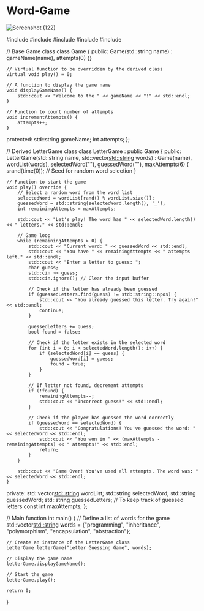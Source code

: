 # Word-Game
![Screenshot (122)](https://github.com/user-attachments/assets/d62b2579-2c96-4fdc-8ea2-90bf6b22dea5)

#include <iostream>
#include <vector>
#include <string>
#include <ctime>
#include <cstdlib>

// Base Game class
class Game {
public:
    Game(std::string name) : gameName(name), attempts(0) {}
    
    // Virtual function to be overridden by the derived class
    virtual void play() = 0;
    
    // A function to display the game name
    void displayGameName() {
        std::cout << "Welcome to the " << gameName << "!" << std::endl;
    }

    // Function to count number of attempts
    void incrementAttempts() {
        attempts++;
    }

protected:
    std::string gameName;
    int attempts;
};

// Derived LetterGame class
class LetterGame : public Game {
public:
    LetterGame(std::string name, std::vector<std::string> words)
        : Game(name), wordList(words), selectedWord(""), guessedWord(""), maxAttempts(6) {
        srand(time(0)); // Seed for random word selection
    }

    // Function to start the game
    void play() override {
        // Select a random word from the word list
        selectedWord = wordList[rand() % wordList.size()];
        guessedWord = std::string(selectedWord.length(), '_');
        int remainingAttempts = maxAttempts;
        
        std::cout << "Let's play! The word has " << selectedWord.length() << " letters." << std::endl;
        
        // Game loop
        while (remainingAttempts > 0) {
            std::cout << "Current word: " << guessedWord << std::endl;
            std::cout << "You have " << remainingAttempts << " attempts left." << std::endl;
            std::cout << "Enter a letter to guess: ";
            char guess;
            std::cin >> guess;
            std::cin.ignore(); // Clear the input buffer

            // Check if the letter has already been guessed
            if (guessedLetters.find(guess) != std::string::npos) {
                std::cout << "You already guessed this letter. Try again!" << std::endl;
                continue;
            }

            guessedLetters += guess;
            bool found = false;

            // Check if the letter exists in the selected word
            for (int i = 0; i < selectedWord.length(); i++) {
                if (selectedWord[i] == guess) {
                    guessedWord[i] = guess;
                    found = true;
                }
            }

            // If letter not found, decrement attempts
            if (!found) {
                remainingAttempts--;
                std::cout << "Incorrect guess!" << std::endl;
            }

            // Check if the player has guessed the word correctly
            if (guessedWord == selectedWord) {
                std::cout << "Congratulations! You've guessed the word: " << selectedWord << std::endl;
                std::cout << "You won in " << (maxAttempts - remainingAttempts) << " attempts!" << std::endl;
                return;
            }
        }

        std::cout << "Game Over! You've used all attempts. The word was: " << selectedWord << std::endl;
    }

private:
    std::vector<std::string> wordList;
    std::string selectedWord;
    std::string guessedWord;
    std::string guessedLetters; // To keep track of guessed letters
    const int maxAttempts;
};

// Main function
int main() {
    // Define a list of words for the game
    std::vector<std::string> words = {"programming", "inheritance", "polymorphism", "encapsulation", "abstraction"};

    // Create an instance of the LetterGame class
    LetterGame letterGame("Letter Guessing Game", words);

    // Display the game name
    letterGame.displayGameName();

    // Start the game
    letterGame.play();

    return 0;
}

